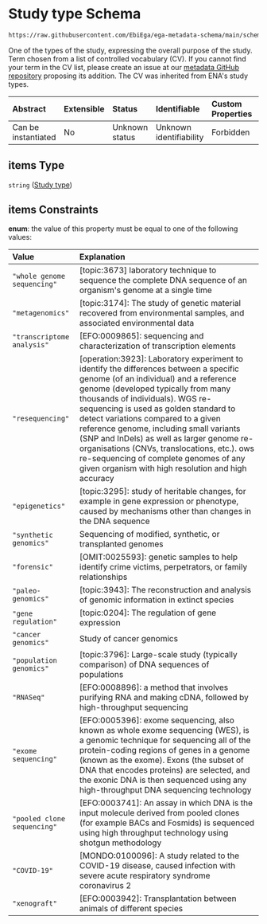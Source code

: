 # Study type Schema

```txt
https://raw.githubusercontent.com/EbiEga/ega-metadata-schema/main/schemas/EGA.study.json#/properties/studyTypes/items
```

One of the types of the study, expressing the overall purpose of the study. Term chosen from a list of controlled vocabulary (CV). If you cannot find your term in the CV list, please create an issue at our [metadata GitHub repository](https://github.com/EbiEga/ega-metadata-schema/issues/new/choose) proposing its addition. The CV was inherited from ENA's study types.

| Abstract            | Extensible | Status         | Identifiable            | Custom Properties | Additional Properties | Access Restrictions | Defined In                                                                 |
| :------------------ | :--------- | :------------- | :---------------------- | :---------------- | :-------------------- | :------------------ | :------------------------------------------------------------------------- |
| Can be instantiated | No         | Unknown status | Unknown identifiability | Forbidden         | Allowed               | none                | [EGA.study.json\*](../../../schemas/EGA.study.json "open original schema") |

## items Type

`string` ([Study type](ega-11-properties-studytypes-array-study-type.md))

## items Constraints

**enum**: the value of this property must be equal to one of the following values:

| Value                       | Explanation                                                                                                                                                                                                                                                                                                                                                                                                                                                                                                                     |
| :-------------------------- | :------------------------------------------------------------------------------------------------------------------------------------------------------------------------------------------------------------------------------------------------------------------------------------------------------------------------------------------------------------------------------------------------------------------------------------------------------------------------------------------------------------------------------ |
| `"whole genome sequencing"` | \[topic:3673] laboratory technique to sequence the complete DNA sequence of an organism's genome at a single time                                                                                                                                                                                                                                                                                                                                                                                                               |
| `"metagenomics"`            | \[topic:3174]: The study of genetic material recovered from environmental samples, and associated environmental data                                                                                                                                                                                                                                                                                                                                                                                                            |
| `"transcriptome analysis"`  | \[EFO:0009865]: sequencing and characterization of transcription elements                                                                                                                                                                                                                                                                                                                                                                                                                                                       |
| `"resequencing"`            | \[operation:3923]: Laboratory experiment to identify the differences between a specific genome (of an individual) and a reference genome (developed typically from many thousands of individuals). WGS re-sequencing is used as golden standard to detect variations compared to a given reference genome, including small variants (SNP and InDels) as well as larger genome re-organisations (CNVs, translocations, etc.). ows re-sequencing of complete genomes of any given organism with high resolution and high accuracy |
| `"epigenetics"`             | \[topic:3295]: study of heritable changes, for example in gene expression or phenotype, caused by mechanisms other than changes in the DNA sequence                                                                                                                                                                                                                                                                                                                                                                             |
| `"synthetic genomics"`      | Sequencing of modified, synthetic, or transplanted genomes                                                                                                                                                                                                                                                                                                                                                                                                                                                                      |
| `"forensic"`                | \[OMIT:0025593]: genetic samples to help identify crime victims, perpetrators, or family relationships                                                                                                                                                                                                                                                                                                                                                                                                                          |
| `"paleo-genomics"`          | \[topic:3943]: The reconstruction and analysis of genomic information in extinct species                                                                                                                                                                                                                                                                                                                                                                                                                                        |
| `"gene regulation"`         | \[topic:0204]: The regulation of gene expression                                                                                                                                                                                                                                                                                                                                                                                                                                                                                |
| `"cancer genomics"`         | Study of cancer genomics                                                                                                                                                                                                                                                                                                                                                                                                                                                                                                        |
| `"population genomics"`     | \[topic:3796]: Large-scale study (typically comparison) of DNA sequences of populations                                                                                                                                                                                                                                                                                                                                                                                                                                         |
| `"RNASeq"`                  | \[EFO:0008896]: a method that involves purifying RNA and making cDNA, followed by high-throughput sequencing                                                                                                                                                                                                                                                                                                                                                                                                                    |
| `"exome sequencing"`        | \[EFO:0005396]: exome sequencing, also known as whole exome sequencing (WES), is a genomic technique for sequencing all of the protein-coding regions of genes in a genome (known as the exome). Exons (the subset of DNA that encodes proteins) are selected, and the exonic DNA is then sequenced using any high-throughput DNA sequencing technology                                                                                                                                                                         |
| `"pooled clone sequencing"` | \[EFO:0003741]: An assay in which DNA is the input molecule derived from pooled clones (for example BACs and Fosmids) is sequenced using high throughput technology using shotgun methodology                                                                                                                                                                                                                                                                                                                                   |
| `"COVID-19"`                | \[MONDO:0100096]: A study related to the COVID-19 disease, caused infection with severe acute respiratory syndrome coronavirus 2                                                                                                                                                                                                                                                                                                                                                                                                |
| `"xenograft"`               | \[EFO:0003942]: Transplantation between animals of different species                                                                                                                                                                                                                                                                                                                                                                                                                                                            |
